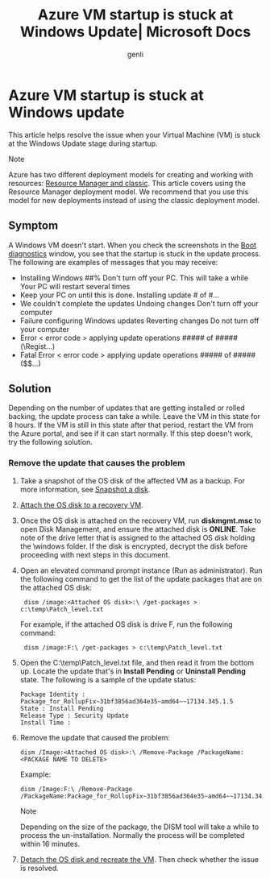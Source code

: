 ﻿---
title: Azure VM startup is stuck at Windows Update| Microsoft Docs
description: Learn how to troubleshoot the issue when an Azure VM startup is stuck at Windows update.
services: virtual-machines-windows
documentationCenter: ''
author: genli
manager: cshepard
editor: v-jesits

ms.service: virtual-machines-windows
ms.devlang: na
ms.topic: troubleshooting
ms.tgt_pltfrm: vm-windows
ms.workload: infrastructure
ms.date: 10/09/2018
ms.author: genli
---

# Azure VM startup is stuck at Windows update

This article helps resolve the issue when your Virtual Machine (VM) is stuck at the Windows Update stage during startup. 

> [!NOTE] 
> Azure has two different deployment models for creating and working with resources: [Resource Manager and classic](../../azure-resource-manager/resource-manager-deployment-model.md). This article covers using the Resource Manager deployment model. We recommend that you use this model for new deployments instead of using the classic deployment model.

## Symptom

 A Windows VM doesn't start. When you check the screenshots in the [Boot diagnostics](../troubleshooting/boot-diagnostics.md) window, you see that the startup is stuck in the update process. The following are examples of messages that you may receive:

- Installing Windows ##% Don't turn off your PC. This will take a while Your PC will restart several times
- Keep your PC on until this is done. Installing update # of #... 
- We couldn't complete the updates Undoing changes Don't turn off your computer
- Failure configuring Windows updates Reverting changes Do not turn off your computer
- Error < error code > applying update operations ##### of ##### (\Regist...)
- Fatal Error < error code >  applying update operations ##### of ##### ($$...)


## Solution

Depending on the number of updates that are getting installed or rolled backing, the update process can take a while. Leave the VM in this state for 8 hours. If the VM is still in this state after that period, restart the VM from the Azure portal, and see if it can start normally. If this step doesn't work, try the following solution.

### Remove the update that causes the problem

1. Take a snapshot of the OS disk of the affected VM as a backup. For more information, see [Snapshot a disk](../windows/snapshot-copy-managed-disk.md). 
2. [Attach the OS disk to a recovery VM](troubleshoot-recovery-disks-portal-windows.md).
3. Once the OS disk is attached on the recovery VM, run **diskmgmt.msc** to open Disk Management, and ensure the attached disk is **ONLINE**. Take note of the drive letter that is assigned to the attached OS disk holding the \windows folder. If the disk is encrypted, decrypt the disk before proceeding with next steps in this document.

4. Open an elevated command prompt instance (Run as administrator). Run the following command to get the list of the update packages that are on the attached OS disk:

        dism /image:<Attached OS disk>:\ /get-packages > c:\temp\Patch_level.txt

    For example, if the attached OS disk is drive F, run the following command:

        dism /image:F:\ /get-packages > c:\temp\Patch_level.txt
5. Open the C:\temp\Patch_level.txt file, and then read it from the bottom up. Locate the update that's in **Install Pending** or **Uninstall Pending** state.  The following is a sample of the update status:

     ```
    Package Identity : Package_for_RollupFix~31bf3856ad364e35~amd64~~17134.345.1.5
    State : Install Pending
    Release Type : Security Update
    Install Time :
    ```
6. Remove the update that caused the problem:
    
    ```
    dism /Image:<Attached OS disk>:\ /Remove-Package /PackageName:<PACKAGE NAME TO DELETE>
    ```
    Example: 

    ```
    dism /Image:F:\ /Remove-Package /PackageName:Package_for_RollupFix~31bf3856ad364e35~amd64~~17134.345.1.5
    ```

    > [!NOTE] 
    > Depending on the size of the package, the DISM tool will take a while to process the un-installation. Normally the process will be completed within 16 minutes.

7. [Detach the OS disk and recreate the VM](troubleshoot-recovery-disks-portal-windows.md#unmount-and-detach-original-virtual-hard-disk). Then check whether the issue is resolved.